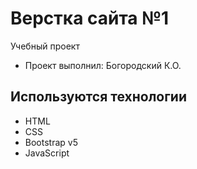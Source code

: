 # Верстка сайта №1
Учебный проект 
- Проект выполнил: Богородский К.О.


## Используются технологии
- HTML
- CSS
- Bootstrap v5
- JavaScript
